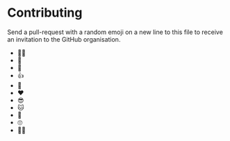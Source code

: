 # Contributing

Send a pull-request with a random emoji on a new line to this file to receive an invitation to the GitHub organisation.

- 🏴‍☠️
- 👑
- 🧪 
- 👍 
- 🎂
- ❤️
- 😎
- 🐱
- 🎈
- 🙄
- 🏳️‍⚧️
